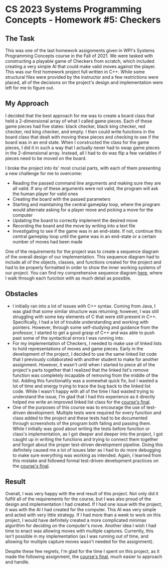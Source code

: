 # CS 2023 Systems Programming Concepts - Homework #5: Checkers

## The Task

This was one of the last homework assignments given in WPI's Systems Programming Concepts course in the Fall of 2021. We were tasked with constructing a playable game of Checkers from scratch, which included creating a very simple AI that could make valid moves against the player. This was our first homework project full written in C++. While some structural files were provided by the instructor and a few restrictions were placed, all of the decisions on the project's design and implementation were left for me to figure out. 

## My Approach

I decided that the best approach for me was to create a board class that held a 2-dimensional array of what I called game pieces. Each of these game pieces had five states: black checker, black king checker, red checker, red king checker, and empty. I then could write functions in the board class that dealt with moving these pieces and checking to see if the board was in an end state. When I constructed the class for the game pieces, I did it in such a way that I actually never had to swap game pieces in the 2-dimensional array. Instead, all I had to do was flip a few variables if pieces need to be moved on the board. 

I broke the project into its' most crucial parts, with each of them presenting a new challenge for me to overcome:
- Reading the passed command line arguments and making sure they are all valid. If any of these arguments were not valid, the program will ask the human player for valid ones
- Creating the board with the passed parameters
- Starting and maintaining the central gameplay loop, where the program would alternate asking for a player move and picking a move for the computer
- Updating the board to correctly implement the desired move
- Recording the board and the move by writing into a text file
- Investigating to see if the game was in an end-state. If not, continue this central gameplay loop until the game was in an end-state or a certain number of moves had been made

One of the requirements for the project was to create a sequence diagram of the overall design of our implementation. This sequence diagram had to include all of the objects, classes, and functions created for the project and had to be properly formatted in order to show the inner working systems of our project. You can find my comprehensive sequence diagram [here](https://sequencediagram.org/index.html#initialData=C4S2BsFMAIAkHVoGICsAuaBhAFpAxgNaQBOAzgFDkCGewA9sdAIK0PkAOVxoeInAdsGgAFYnQAmAV1og6-Dlx58qg6MFwAhOl3HQAFFp0BKBdxC8BQvQHEqAW0jCQ+SCc5mLKocUjinL0mgAMmgAI3AaAn88SEC9ABkQfiJxRNJgUjdFc2VVPDo7dklgEgBZOgA3WP1E5N804BNxKmAqUKpSGB8qcQAxECh9AHN7SABlVpKmlraOmAB3YjBIfsG9EYcAJVjJcAyTchZ6RgBaAD5RCWlQOQxrECrAy6kZOWgUaHy7OxVdcCSYFwhpIHIJSGgADr8dhiIbEezQABmA0gABpoN0+ij0Ytlqs0dB5thzNhPnRwAwoeoYF8iiVGCBSKiiXROmpJMR+NAwNymdAfgAPaD8EGhEjQOiI9mcijkCl0diE4mDL4-fh-AFUaBwkGQMHQLgwfh0IRUcDgaAVM0gcSUZ7XWRc87MVjEDBMUgEQKIhjCyDzMnfX7Qf78QE60EZKEgKXUz4cnyqKgRvUZA0+bn8K3-W2HV3Qc4XMQvG78O4PaphgOq4PJ4i6sHkPW5+2vJ1namGYi6AzabtGDAASX4YGtAC9qvMwKS45xSJ1xFD3KN6eCMZAevjKJ2+z2u+IjAWzj4-M4YoEQuFItFqgkkikGpkhyPWv8J4FgPM6H6A6GH4yMgwOQYHoaBsHJXQ4wpPAWkdQJJQNc1110dgz1iKFg2AtRv3A8BINwEM6Bg0t4KlM0LSvQhoFQgJKBPG8LzCCJCAYmp73qADMiPM41E0Xd9H3AcRA6ToPy-aBIEKYAAE9oFqf90kCdoqNA3C-iI2C5FI7VRlYyh5UVH1GA3PBSVMrhM14roNyxKByB3HQBN3Q9zhsXS0KEzBuhKA0fx0hwbypHCIMtLgQHCWIMEZCSpNk0hOBiVEoSJEkyQpYh0WiggkiGA11W5NNoM0+Q3ICjzuIc7snOMDBhBE6otR8RESD1c9sP8xw0Iw-L0gYaoeSSaAACYABF+UkhhZMoghtz4xze2MI96LQxjptYu86lSTihKYcRxECKsCsk9qqHYGEFSWFoYD-Dj0na4B4SooqSIlKUaPPJt8tmyB92q-tuNbUtavqwItV+5SCCC9cYViVNMyMn5S30ugFSVFE-WncUTwlRhprAjpCTeOMNkBfLBWFUVxQQ4AOX4QJsA6fgAHIhDFPUJIFGJfF8O1iwdN5zkqvdnNqpZVDjPAEzh9IWkkUgoWpgjQn40CJa08lIG+36Fv+85loCYImOvFa2M2x8hNEJIhCggDXo6kQTfSAYLUG9gIlkoywhNUltl0YMNGYmbyEBx0jyFv6DwweAlh8uNlZ0JnAkl4hEyEGWaflwRvzjXESi3M0hEHKUwETqzAzpEhS5pzlg75tsw7mqqdcj6BSioIhfLsSoYE9tXCmKEgtf45uXLOWkB+IcpHlNhTGmfUc3xA8TDsk9gZJDditru1SQvYVlSHCwYu+n3uCNpGnxVAn4O70AArEFFWDY0uXvwpAmP2ITHH+kp9veTbsaBVRuwsarCXnNUVe69-5bzTBDdqalqL70PjSAoFdGAf1lAZJEvoTKkhJtRNCds+5oNLvkdK9lgER1Ht-Mo3c4jQIaEJIYeoSBXUQhaDB+hlbqFCjmPKuhn4nGzDaQ8ntk6pwIS4fhBo9q+CsnYe6BEbowM+rmcOI8jw0MnnQmeAChLDgXiACceVvbikgbJZRDR4EhXIog+cyDeE2n5Do0+KD+70nIFo3+9DN6MKAT9YeglgbgNBlycxclfG2zgTvPCjjdBaOcY8ZGqNPa2M4YNOMn5vyWNtnoGWZh+C5SnDwuMr9FQYIOOowSDcAnzSCVgXAKlvydBgDGMuH9oygziYknuvpiETyhq0G+iJ+ZchguaSplCNHnC8Tojas99GxgIh-XkcT0Q9HwjAFZqsCLCN0JwsRqCJ4bzNgBSgzYKG1KbtUwWUz6kAFEBT4AHmXZEZAhArKSFSXZ1p9kuN9FoqEOS7p6BGfweu4zwCTKuSA3WZxSqdRcEJAAquwZoPlzKFLkbYBwDtaKXO1jc48vhWKXkDutBh20MDbA-gIgIpAuCyXwe9aoiIxAKJEnQcwV0NSnLum0sM3NbRVOcgDOuQNoDbGrlyIkkBqSMFnLCeECiGaZzaIMK+7dATdJWa48uE9zngDZEXAqVcCJuyoNJSuH5aZyhRoqFKgwLVWsYKq4UJp+Q9G1XsnpdrUaOpgM68UbrjRCFTC1XQPqkh0llCHAWZwjgMHdJ6bBjAfWfOhMUQIGSCII1elCH0HJMxpjhBuekvEVA4wkgAR0kGadqE4xB5mOGKq4bZywnzoEWq2kBmFkHOV9WubbSw1MJSLZgwAShSXapAJ5ksfJBuIKXD+Q86mituTCqhGAcD4AIO1Fp3IllbO7p03y6bu6prLoCrOagtX6BGRC8iJgRWLQ3WO0BJq9nolnc82OyyL2gskOCkdkLoXvrhQim8iy1nQEkGithmLmG6BxTABiq7rnruJaeA2ZLjYG3mQAp80BP2-PRD4FZYZzwMuIEy0Yki2psoKAaecXLiJyOBUIAVkAhUEsCZhosw7HRDiPT0wkBMfXBh-fO3wSV+A+GldAAAKpsZF9zv1Gusgp3oTB4hjHuaogzQ6SyhzfXx0Blwu5-pgCTBi0YyJhvyorGA8duy80E-Gl9-Zk17tAgetpxM6PRW7owK1wBeNrtfVh0lRsWImwIzAojHo92ypKFURgWEnMb0Uqs8JoXyD6zarh2L+HKWKVHh2O546pW00CMp1Th6JRhiIUo220VzHhYw5FgTxnbiSrlTV9cpBdhCAQpC3k9zYrtX+IpQzcb2yeZbmN1Vvt4BvF+AHSIq3+BQ3EHKkgdgARo1MtRd24ovzbcEARfBehfT+dwBmeYBNfKgFcB12FB5W09bLEp8SWgNYqG9H0gitbYgkUhPwZbvgtvSNVRtwgW23NfdHWZrzIgxbWzPlLVQ6c5YKxEy5yC2cz7qzskAA), where I walk through each function with as much detail as possible.

## Obstacles 

- I initially ran into a lot of issues with C++ syntax. Coming from Java, I was glad that some similar structure was returning; however, I was still struggling with some key elements of C that were still present in C++. Specifically, I had a lot of trouble understanding and working with pointers. However, through some self-studying and guidance from the professor, I started to get a good grasp of C++ and was able to push past some of the syntactical errors I was running into. 
- For my implementation of Checkers, I needed to make use of linked lists to hold representations of moves and game pieces. Early in the development of the project, I decided to use the same linked list code that I previously collaborated with another student to make for another assignment. However, it wasn't until when I started to piece all of the project's parts together that I realized that the linked list's remove function was completely incapable of removing from the middle of the list. Adding this functionality was a somewhat quick fix, but I wasted a lot of time and energy trying to trace the bug back to the linked list code. While I wasn't happy with all of the time I had wasted trying to understand the issue, I'm glad that I had this experience as it directly helped me write an improved linked list class for the [course's final](https://github.com/apietrick24/CS-2303-Final-Exam-Lattice).
- One of the purposes of this course was to encourage the use of test-driven development. Multiple tests were required for every function and class added to the project and these tests had to be documented through screenshots of the program both failing and passing them. While I initially was good about writing the tests before function or class's implementation, as I got deeper and deeper into the project, I got caught up in writing the functions and trying to connect them together and forgot about the proper test-driven development pipeline. Doing this definitely caused me a lot of issues later as I had to do more debugging to make sure everything was working as intended. Again, I learned from this mistake and followed formal test-driven development practices on the [course's final](https://github.com/apietrick24/CS-2303-Final-Exam-Lattice). 

## Result

Overall, I was very happy with the end result of this project. Not only did it fulfill all of the requirements for the course, but I was also proud of the design and implementation I had created. If I had one issue with the project, it was with the AI I had created for the computer. This AI was very simple and acted with very little strategy. If I had more than a week to work on this project, I would have definitely created a more complicated minimax algorithm for deciding on the computer's move. Another idea I wish I had time to enact was allowing moves with multiple captures. Currently, this isn't possible in my implementation (as I was running out of time, and allowing for multiple capture moves wasn't needed for the assignment). 

Despite these few regrets, I'm glad for the time I spent on this project, as it made the following assignment, the [course's final](https://github.com/apietrick24/CS-2303-Final-Exam-Lattice), much easier to approach and handle. 

